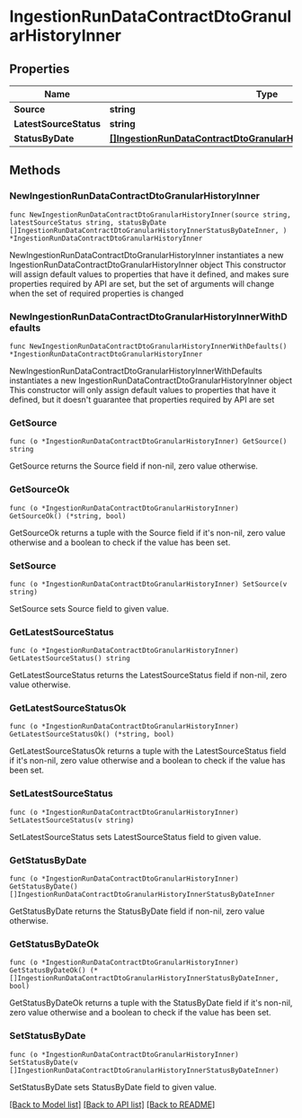 # IngestionRunDataContractDtoGranularHistoryInner

## Properties

Name | Type | Description | Notes
------------ | ------------- | ------------- | -------------
**Source** | **string** |  | 
**LatestSourceStatus** | **string** |  | 
**StatusByDate** | [**[]IngestionRunDataContractDtoGranularHistoryInnerStatusByDateInner**](IngestionRunDataContractDtoGranularHistoryInnerStatusByDateInner.md) |  | 

## Methods

### NewIngestionRunDataContractDtoGranularHistoryInner

`func NewIngestionRunDataContractDtoGranularHistoryInner(source string, latestSourceStatus string, statusByDate []IngestionRunDataContractDtoGranularHistoryInnerStatusByDateInner, ) *IngestionRunDataContractDtoGranularHistoryInner`

NewIngestionRunDataContractDtoGranularHistoryInner instantiates a new IngestionRunDataContractDtoGranularHistoryInner object
This constructor will assign default values to properties that have it defined,
and makes sure properties required by API are set, but the set of arguments
will change when the set of required properties is changed

### NewIngestionRunDataContractDtoGranularHistoryInnerWithDefaults

`func NewIngestionRunDataContractDtoGranularHistoryInnerWithDefaults() *IngestionRunDataContractDtoGranularHistoryInner`

NewIngestionRunDataContractDtoGranularHistoryInnerWithDefaults instantiates a new IngestionRunDataContractDtoGranularHistoryInner object
This constructor will only assign default values to properties that have it defined,
but it doesn't guarantee that properties required by API are set

### GetSource

`func (o *IngestionRunDataContractDtoGranularHistoryInner) GetSource() string`

GetSource returns the Source field if non-nil, zero value otherwise.

### GetSourceOk

`func (o *IngestionRunDataContractDtoGranularHistoryInner) GetSourceOk() (*string, bool)`

GetSourceOk returns a tuple with the Source field if it's non-nil, zero value otherwise
and a boolean to check if the value has been set.

### SetSource

`func (o *IngestionRunDataContractDtoGranularHistoryInner) SetSource(v string)`

SetSource sets Source field to given value.


### GetLatestSourceStatus

`func (o *IngestionRunDataContractDtoGranularHistoryInner) GetLatestSourceStatus() string`

GetLatestSourceStatus returns the LatestSourceStatus field if non-nil, zero value otherwise.

### GetLatestSourceStatusOk

`func (o *IngestionRunDataContractDtoGranularHistoryInner) GetLatestSourceStatusOk() (*string, bool)`

GetLatestSourceStatusOk returns a tuple with the LatestSourceStatus field if it's non-nil, zero value otherwise
and a boolean to check if the value has been set.

### SetLatestSourceStatus

`func (o *IngestionRunDataContractDtoGranularHistoryInner) SetLatestSourceStatus(v string)`

SetLatestSourceStatus sets LatestSourceStatus field to given value.


### GetStatusByDate

`func (o *IngestionRunDataContractDtoGranularHistoryInner) GetStatusByDate() []IngestionRunDataContractDtoGranularHistoryInnerStatusByDateInner`

GetStatusByDate returns the StatusByDate field if non-nil, zero value otherwise.

### GetStatusByDateOk

`func (o *IngestionRunDataContractDtoGranularHistoryInner) GetStatusByDateOk() (*[]IngestionRunDataContractDtoGranularHistoryInnerStatusByDateInner, bool)`

GetStatusByDateOk returns a tuple with the StatusByDate field if it's non-nil, zero value otherwise
and a boolean to check if the value has been set.

### SetStatusByDate

`func (o *IngestionRunDataContractDtoGranularHistoryInner) SetStatusByDate(v []IngestionRunDataContractDtoGranularHistoryInnerStatusByDateInner)`

SetStatusByDate sets StatusByDate field to given value.



[[Back to Model list]](../README.md#documentation-for-models) [[Back to API list]](../README.md#documentation-for-api-endpoints) [[Back to README]](../README.md)


